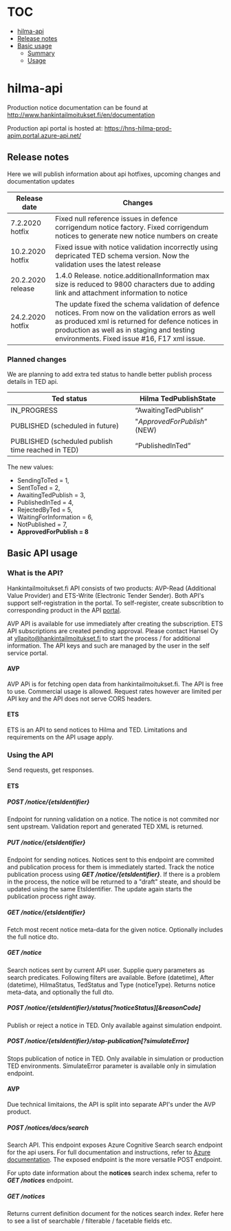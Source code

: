 # TOC
* [hilma-api](#hilma-api)
* [Release notes](#release-notes)
* [Basic usage](#instructions)
  * [Summary](#api-summary)
  * [Usage](#api-usage)


# hilma-api
<a name="hilma-api"></a>

Production notice documentation can be found at http://www.hankintailmoitukset.fi/en/documentation

Production api portal is hosted at: https://hns-hilma-prod-apim.portal.azure-api.net/

## Release notes
<a name="release-notes"></a>

Here we will publish information about api hotfixes, upcoming changes and documentation updates


| Release date | Changes |
|--------------|---------|
| 7.2.2020 hotfix    | Fixed null reference issues in defence corrigendum notice factory. Fixed corrigendum notices to generate new notice numbers on create |
| 10.2.2020 hotfix | Fixed issue with notice validation incorrectly using depricated TED schema version. Now the validation uses the latest release |
| 20.2.2020 release | 1.4.0 Release. notice.additionalInformation max size is reduced to 9800 characters due to adding link and attachment information to notice |
| 24.2.2020 hotfix | The update fixed the schema validation of defence notices. From now on the validation errors as well as produced xml is returned for defence notices in production as well as in staging and testing environments. Fixed issue #16, F17 xml issue. |

### Planned changes

We are planning to add extra ted status to handle better publish process details in TED api.


| Ted status | Hilma TedPublishState |
|------------|-----------------------|
| IN_PROGRESS | “AwaitingTedPublish” |
| PUBLISHED (scheduled in future) | "*ApprovedForPublish*”  (NEW)|
| PUBLISHED (scheduled publish time reached in TED) | “PublishedInTed” |

The new values:

 * SendingToTed = 1,
 * SentToTed = 2,
 * AwaitingTedPublish = 3,
 * PublishedInTed = 4,
 * RejectedByTed = 5,
 * WaitingForInformation = 6,
 * NotPublished = 7,
 * **ApprovedForPublish = 8**
 
## Basic API usage
<a name="instructions"></a>

### What is the API?
<a name="api-summary"></a>
Hankintailmoitukset.fi API consists of two products: AVP-Read (Additional Value Provider) and ETS-Write (Electronic Tender Sender). Both API's support self-registration in the portal. To self-register, create subscribtion to corresponding product in the API [portal](https://hns-hilma-prod-apim.developer.azure-api.net/signup).

AVP API is available for use immediately after creating the subscription. ETS API subscriptions are created pending approval. Please contact Hansel Oy at yllapito@hankintailmoitukset.fi to start the process / for additional information. The API keys and such are managed by the user in the self service portal.

#### AVP
AVP APi is for fetching open data from hankintailmoitukset.fi. The API is free to use. Commercial usage is allowed. Request rates however are limited per API key and the API does not serve CORS headers.

#### ETS
ETS is an API to send notices to Hilma and TED. Limitations and requirements on the API usage apply.

### Using the API
<a name="api-usage"></a>
Send requests, get responses.

#### ETS

##### POST /notice/{etsIdentifier}
Endpoint for running validation on a notice. The notice is not commited nor sent upstream. Validation report and generated TED XML is returned.

##### PUT /notice/{etsIdentifier}
Endpoint for sending notices. Notices sent to this endpoint are commited and publication process for them is immediately started. Track the notice publication process using ***GET /notice/{etsIdentifier}***. If there is a problem in the process, the notice will be returned to a "draft" steate, and should be updated using the same EtsIdentifier. The update again starts the publication process right away.

##### GET /notice/{etsIdentifier}
Fetch most recent notice meta-data for the given notice. Optionally includes the full notice dto.

##### GET /notice
Search notices sent by current API user. Supplie query parameters as search predicates. Following filters are available. Before (datetime), After (datetime), HilmaStatus, TedStatus and Type (noticeType). Returns notice meta-data, and optionally the full dto.

##### POST /notice/{etsIdentifier}/status[?noticeStatus][&reasonCode]
Publish or reject a notice in TED. Only available against simulation endpoint.

##### POST /notice/{etsIdentifier}/stop-publication[?simulateError]
Stops publication of notice in TED. Only available in simulation or production TED environments. SimulateError parameter is available only in simulation endpoint.

#### AVP
Due technical limitaions, the API is split into separate API's under the AVP product.

##### POST /notices/docs/search
Search API. This endpoint exposes Azure Cognitive Search search endpoint for the api users. For full documentation and instructions, refer to [Azure documentation](https://docs.microsoft.com/en-us/rest/api/searchservice/search-documents). The exposed endpoint is the more versatile POST endpoint.

For upto date information about the **notices** search index schema, refer to ***GET /notices*** endpoint.

##### GET /notices
Returns current definition document for the notices search index. Refer here to see a list of searchable / filterable / facetable fields etc.
